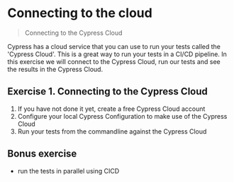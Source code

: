 # Connecting to the cloud

> Connecting to the Cypress Cloud

Cypress has a cloud service that you can use to run your tests called the 'Cypress Cloud'. This is a great way to run your tests in a CI/CD pipeline. In this exercise we will connect to the Cypress Cloud, run our tests and see the results in the Cypress Cloud.

## Exercise 1. Connecting to the Cypress Cloud

1. If you have not done it yet, create a free Cypress Cloud account
2. Configure your local Cypress Configuration to make use of the Cypress Cloud
3. Run your tests from the commandline against the Cypress Cloud

## Bonus exercise

- run the tests in parallel using CICD

